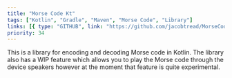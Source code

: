 ```yaml
---
title: "Morse Code Kt"
tags: ["Kotlin", "Gradle", "Maven", "Morse Code", "Library"]
links: [{ type: "GITHUB", link: "https://github.com/jacobtread/MorseCode" }]
priority: 34
---
```


This is a library for encoding and decoding Morse code in Kotlin. The library also has a WIP
feature which allows you to play the Morse code through the device speakers however at
the moment that feature is quite experimental.
